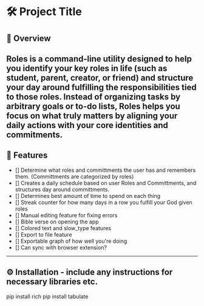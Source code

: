# 🛠️ Project Title

## 📌 Overview
Roles is a command-line utility designed to help you identify your key roles in life (such as student, parent, creator, or friend) and structure your day around fulfilling the responsibilities tied to those roles. Instead of organizing tasks by arbitrary goals or to-do lists, Roles helps you focus on what truly matters by aligning your daily actions with your core identities and commitments.
---

## 🎯 Features
- [] Determine what roles and committments the user has and remembers them. (Committments are categorized by roles)
- [] Creates a daily schedule based on user Roles and Committments, and structures day around committments.
- [] Determines best amount of time to spend on each thing
- [] Streak counter for how many days in a row you fulfill your God given roles
- [] Manual editing feature for fixing errors
- [] Bible verse on opening the app
- [] Colored text and slow_type features
- [] Export to file feature
- [] Exportable graph of how well you're doing
- [] Can sync with browser extension?

---

## ⚙️ Installation - include any instructions for necessary libraries etc.
pip install rich
pip install tabulate